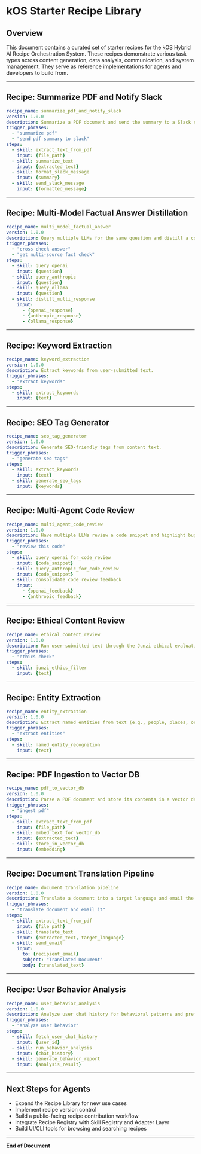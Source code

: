 # kOS Starter Recipe Library

## Overview

This document contains a curated set of starter recipes for the kOS Hybrid AI Recipe Orchestration System. These recipes demonstrate various task types across content generation, data analysis, communication, and system management. They serve as reference implementations for agents and developers to build from.

---

## Recipe: Summarize PDF and Notify Slack

```yaml
recipe_name: summarize_pdf_and_notify_slack
version: 1.0.0
description: Summarize a PDF document and send the summary to a Slack channel.
trigger_phrases:
  - "summarize pdf"
  - "send pdf summary to slack"
steps:
  - skill: extract_text_from_pdf
    input: {file_path}
  - skill: summarize_text
    input: {extracted_text}
  - skill: format_slack_message
    input: {summary}
  - skill: send_slack_message
    input: {formatted_message}
```

---

## Recipe: Multi-Model Factual Answer Distillation

```yaml
recipe_name: multi_model_factual_answer
version: 1.0.0
description: Query multiple LLMs for the same question and distill a consensus factual answer.
trigger_phrases:
  - "cross check answer"
  - "get multi-source fact check"
steps:
  - skill: query_openai
    input: {question}
  - skill: query_anthropic
    input: {question}
  - skill: query_ollama
    input: {question}
  - skill: distill_multi_response
    input:
      - {openai_response}
      - {anthropic_response}
      - {ollama_response}
```

---

## Recipe: Keyword Extraction

```yaml
recipe_name: keyword_extraction
version: 1.0.0
description: Extract keywords from user-submitted text.
trigger_phrases:
  - "extract keywords"
steps:
  - skill: extract_keywords
    input: {text}
```

---

## Recipe: SEO Tag Generator

```yaml
recipe_name: seo_tag_generator
version: 1.0.0
description: Generate SEO-friendly tags from content text.
trigger_phrases:
  - "generate seo tags"
steps:
  - skill: extract_keywords
    input: {text}
  - skill: generate_seo_tags
    input: {keywords}
```

---

## Recipe: Multi-Agent Code Review

```yaml
recipe_name: multi_agent_code_review
version: 1.0.0
description: Have multiple LLMs review a code snippet and highlight bugs or improvements.
trigger_phrases:
  - "review this code"
steps:
  - skill: query_openai_for_code_review
    input: {code_snippet}
  - skill: query_anthropic_for_code_review
    input: {code_snippet}
  - skill: consolidate_code_review_feedback
    input:
      - {openai_feedback}
      - {anthropic_feedback}
```

---

## Recipe: Ethical Content Review

```yaml
recipe_name: ethical_content_review
version: 1.0.0
description: Run user-submitted text through the Junzi ethical evaluation layer.
trigger_phrases:
  - "ethics check"
steps:
  - skill: junzi_ethics_filter
    input: {text}
```

---

## Recipe: Entity Extraction

```yaml
recipe_name: entity_extraction
version: 1.0.0
description: Extract named entities from text (e.g., people, places, organizations).
trigger_phrases:
  - "extract entities"
steps:
  - skill: named_entity_recognition
    input: {text}
```

---

## Recipe: PDF Ingestion to Vector DB

```yaml
recipe_name: pdf_to_vector_db
version: 1.0.0
description: Parse a PDF document and store its contents in a vector database for retrieval.
trigger_phrases:
  - "ingest pdf"
steps:
  - skill: extract_text_from_pdf
    input: {file_path}
  - skill: embed_text_for_vector_db
    input: {extracted_text}
  - skill: store_in_vector_db
    input: {embedding}
```

---

## Recipe: Document Translation Pipeline

```yaml
recipe_name: document_translation_pipeline
version: 1.0.0
description: Translate a document into a target language and email the result.
trigger_phrases:
  - "translate document and email it"
steps:
  - skill: extract_text_from_pdf
    input: {file_path}
  - skill: translate_text
    input: {extracted_text, target_language}
  - skill: send_email
    input:
      to: {recipient_email}
      subject: "Translated Document"
      body: {translated_text}
```

---

## Recipe: User Behavior Analysis

```yaml
recipe_name: user_behavior_analysis
version: 1.0.0
description: Analyze user chat history for behavioral patterns and preferences.
trigger_phrases:
  - "analyze user behavior"
steps:
  - skill: fetch_user_chat_history
    input: {user_id}
  - skill: run_behavior_analysis
    input: {chat_history}
  - skill: generate_behavior_report
    input: {analysis_result}
```

---

## Next Steps for Agents

- Expand the Recipe Library for new use cases
- Implement recipe version control
- Build a public-facing recipe contribution workflow
- Integrate Recipe Registry with Skill Registry and Adapter Layer
- Build UI/CLI tools for browsing and searching recipes

---

**End of Document**

